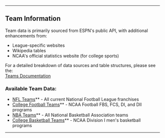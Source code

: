 
---
## Team Information

Team data is primarily sourced from ESPN's public API, with additional enhancements from:
- League-specific websites
- Wikipedia tables
- NCAA's official statistics website (for college sports)

For a detailed breakdown of data sources and table structures, please see the:  
[Teams Documentation](/R/teams/readme.md)

### Available Team Data:
- [NFL Teams](/R/teams/readme.md#nfl-teams)** - All current National Football League franchises  
- [College Football Teams](/R/teams/readme.md#college-football-teams)** - NCAA Football FBS, FCS, DI, and DII programs  
- [NBA Teams](/R/teams/readme.md#nba-teams)** - All National Basketball Association teams  
- [College Basketball Teams](/R/teams/readme.md#college-basketball-teams)** - NCAA Division I men's basketball programs  
---
